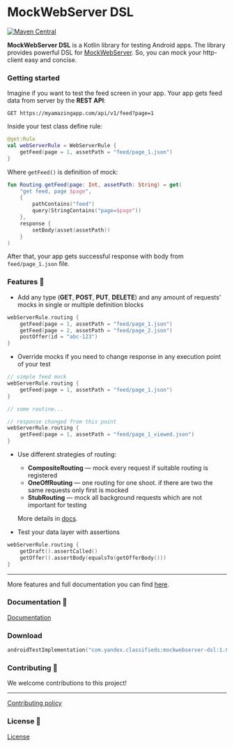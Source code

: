 MockWebServer DSL
=================
[![Maven Central](https://maven-badges.herokuapp.com/maven-central/com.yandex.classifieds/mockwebserver-dsl/badge.svg)](https://maven-badges.herokuapp.com/maven-central/com.yandex.classifieds/mockwebserver-dsl)

**MockWebServer DSL** is a Kotlin library for testing Android apps.
The library provides powerful DSL for [MockWebServer](https://github.com/square/okhttp/tree/master/mockwebserver). So, you can mock your http-client easy and concise.

### Getting started

Imagine if you want to test the feed screen in your app. Your app gets feed data from server by the **REST API**:

```GET https://myamazingapp.com/api/v1/feed?page=1```

Inside your test class define rule:

```kotlin
@get:Rule
val webServerRule = WebServerRule {
    getFeed(page = 1, assetPath = "feed/page_1.json")
}
```

Where ```getFeed()``` is definition of mock:

```kotlin
fun Routing.getFeed(page: Int, assetPath: String) = get(
    "get feed, page $page",
    {
        pathContains("feed")
        query(StringContains("page=$page"))
    },
    response {
        setBody(asset(assetPath))
    }
)
```

After that, your app gets successful response with body from ```feed/page_1.json``` file.

### Features 🚀
- Add any type (**GET**, **POST**, **PUT**, **DELETE**) and any amount of requests' mocks in single or multiple definition blocks
```kotlin
webServerRule.routing {
    getFeed(page = 1, assetPath = "feed/page_1.json")
    getFeed(page = 2, assetPath = "feed/page_2.json")
    postOffer(id = "abc-123")
}
```

- Override mocks if you need to change response in any execution point of your test
```kotlin
// simple feed mock
webServerRule.routing {
    getFeed(page = 1, assetPath = "feed/page_1.json")
}

// some routine...

// response changed from this point
webServerRule.routing {
    getFeed(page = 1, assetPath = "feed/page_1_viewed.json")
}
```

- Use different strategies of routing:
  - **CompositeRouting** — mock every request if suitable routing is registered
  - **OneOffRouting** — one routing for one shoot. if there are two the same requests only first is mocked
  - **StubRouting** — mock all background requests which are not important for testing

  More details in [docs](#documentation-).


- Test your data layer with assertions
```kotlin
webServerRule.routing {
    getDraft().assertCalled()
    getOffer().assertBody(equalsTo(getOfferBody()))
}
```

---

More features and full documentation you can find [here](docs/index.md).

### Documentation 📖
[Documentation](docs/index.md)

### Download
```kotlin
androidTestImplementation("com.yandex.classifieds:mockwebserver-dsl:1.0.0")
```

### Contributing 🤝
We welcome contributions to this project!

---

[Contributing policy](CONTRIBUTING.md)

### License 📄
[License](LICENSE)
